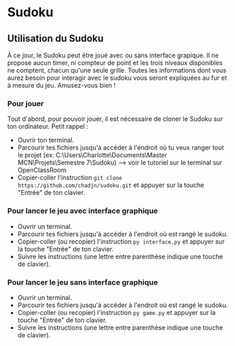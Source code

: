 # Sudoku

## Utilisation du Sudoku
À ce jour, le Sudoku peut être joué avec ou sans interface grapique. Il ne propose aucun timer, ni compteur de point et les trois niveaux disponibles ne comptent, chacun qu'une seule grille.
Toutes les informations dont vous aurez besoin pour interagir avec le sudoku vous seront expliquées au fur et à mesure du jeu. Amusez-vous bien !

### Pour jouer
Tout d'abord, pour pouvoir jouer, il est nécessaire de cloner le Sudoku sur ton ordinateur. Petit rappel :
* Ouvrir ton terminal.
* Parcourir tes fichiers jusqu'à accéder à l'endroit où tu veux ranger tout le projet (ex: C:\Users\Charlotte\Documents\Master MCN\Projets\Semestre 7\Sudoku) --> voir le tutoriel sur le terminal sur OpenClassRoom
* Copier-coller l'instruction `git clone https://github.com/chadjn/sudoku.git` et appuyer sur la touche "Entrée" de ton clavier.

### Pour lancer le jeu avec interface graphique
* Ouvrir un terminal.
* Parcourir tes fichiers jusqu'à accéder à l'endroit où est rangé le sudoku.
* Copier-coller (ou recopier) l'instruction `py interface.py` et appuyer sur la touche "Entrée" de ton clavier.
* Suivre les instructions (une lettre entre parenthèse indique une touche de clavier).

### Pour lancer le jeu sans interface graphique
* Ouvrir un terminal.
* Parcourir tes fichiers jusqu'à accéder à l'endroit où est rangé le sudoku.
* Copier-coller (ou recopier) l'instruction `py game.py` et appuyer sur la touche "Entrée" de ton clavier.
* Suivre les instructions (une lettre entre parenthèse indique une touche de clavier).